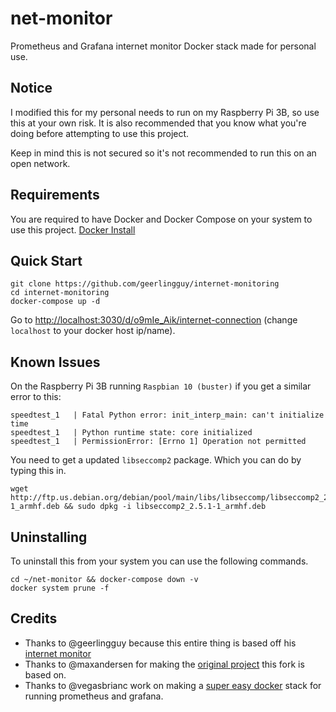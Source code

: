 # net-monitor
Prometheus and Grafana internet monitor Docker stack made for personal use.

## Notice
I modified this for my personal needs to run on my Raspberry Pi 3B, so use this at your own risk. It is also recommended that you know what you're doing before attempting to use this project.

Keep in mind this is not secured so it's not recommended to run this on an open network.

## Requirements
You are required to have Docker and Docker Compose on your system to use this project. [Docker Install](https://dev.to/elalemanyo/how-to-install-docker-and-docker-compose-on-raspberry-pi-1mo)

## Quick Start
```
git clone https://github.com/geerlingguy/internet-monitoring
cd internet-monitoring
docker-compose up -d
```

Go to [http://localhost:3030/d/o9mIe_Aik/internet-connection](http://localhost:3030/d/o9mIe_Aik/internet-connection) (change `localhost` to your docker host ip/name).

## Known Issues
On the Raspberry Pi 3B running `Raspbian 10 (buster)` if you get a similar error to this:
```
speedtest_1   | Fatal Python error: init_interp_main: can't initialize time
speedtest_1   | Python runtime state: core initialized
speedtest_1   | PermissionError: [Errno 1] Operation not permitted
```

You need to get a updated `libseccomp2` package. Which you can do by typing this in.
```
wget http://ftp.us.debian.org/debian/pool/main/libs/libseccomp/libseccomp2_2.5.1-1_armhf.deb && sudo dpkg -i libseccomp2_2.5.1-1_armhf.deb
```

## Uninstalling
To uninstall this from your system you can use the following commands.
```
cd ~/net-monitor && docker-compose down -v
docker system prune -f
```

## Credits
* Thanks to @geerlingguy because this entire thing is based off his [internet monitor](https://github.com/geerlingguy/internet-pi)
* Thanks to @maxandersen for making the [original project](https://github.com/maxandersen/internet-monitoring) this fork is based on.
* Thanks to @vegasbrianc work on making a [super easy docker](https://github.com/vegasbrianc/github-monitoring) stack for running prometheus and grafana.
